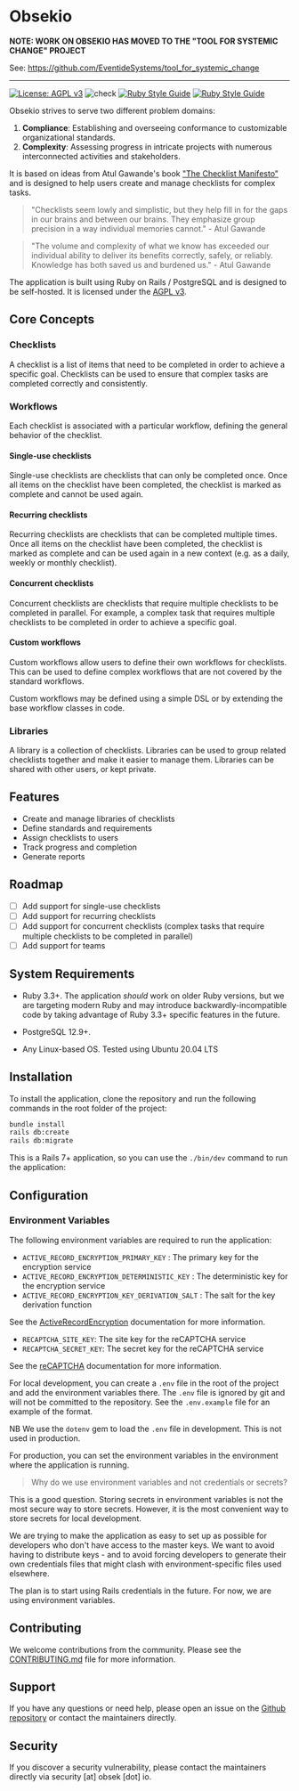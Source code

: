 # Obsekio


**NOTE: WORK ON OBSEKIO HAS MOVED TO THE "TOOL FOR SYSTEMIC CHANGE" PROJECT**

See: https://github.com/EventideSystems/tool_for_systemic_change 

---


[![License: AGPL v3](https://img.shields.io/badge/License-AGPL_v3-blue.svg)](https://www.gnu.org/licenses/agpl-3.0)
![check](https://github.com/EventideSystems/obsekio/actions/workflows/check.yml/badge.svg)
[![Ruby Style Guide](https://img.shields.io/badge/code_style-rubocop-brightgreen.svg)](https://github.com/rubocop/rubocop)
[![Ruby Style Guide](https://img.shields.io/badge/code_style-community-brightgreen.svg)](https://rubystyle.guide)

Obsekio strives to serve two different problem domains:

1. **Compliance**: Establishing and overseeing conformance to customizable organizational standards.
2. **Complexity**: Assessing progress in intricate projects with numerous interconnected activities and stakeholders.

It is based on ideas from Atul Gawande's book ["The Checklist Manifesto"](https://atulgawande.com/book/the-checklist-manifesto/) and is designed to help users create and manage checklists for complex tasks.


> "Checklists seem lowly and simplistic, but they help fill in for the gaps in our brains and between our brains. They emphasize group precision in a way individual memories cannot." - Atul Gawande


> "The volume and complexity of what we know has exceeded our individual ability to deliver its benefits correctly, safely, or reliably. Knowledge has both saved us and burdened us." - Atul Gawande


The application is built using Ruby on Rails / PostgreSQL and is designed to be self-hosted. It is licensed under the [AGPL v3](https://www.gnu.org/licenses/agpl-3.0).

## Core Concepts

### Checklists

A checklist is a list of items that need to be completed in order to achieve a specific goal. Checklists can be used to ensure that complex tasks are completed correctly and consistently.

### Workflows

Each checklist is associated with a particular workflow, defining the general behavior of the checklist.

#### Single-use checklists

Single-use checklists are checklists that can only be completed once. Once all items on the checklist have been completed, the checklist is marked as complete and cannot be used again.

#### Recurring checklists

Recurring checklists are checklists that can be completed multiple times. Once all items on the checklist have been completed, the checklist is marked as complete and can be used again in a new context (e.g. as a daily, weekly or monthly checklist).

#### Concurrent checklists

Concurrent checklists are checklists that require multiple checklists to be completed in parallel. For example, a complex task that requires multiple checklists to be completed in order to achieve a specific goal.

#### Custom workflows

Custom workflows allow users to define their own workflows for checklists. This can be used to define complex workflows that are not covered by the standard workflows.

Custom workflows may be defined using a simple DSL or by extending the base workflow classes in code.

### Libraries

A library is a collection of checklists. Libraries can be used to group related checklists together and make it easier to manage them. Libraries can be shared with other users, or kept private.

## Features

- Create and manage libraries of checklists
- Define standards and requirements
- Assign checklists to users
- Track progress and completion
- Generate reports

## Roadmap

- [ ] Add support for single-use checklists
- [ ] Add support for recurring checklists
- [ ] Add support for concurrent checklists (complex tasks that require multiple checklists to be completed in parallel)
- [ ] Add support for teams

## System Requirements

- Ruby 3.3+. The application _should_ work on older Ruby versions, but we are targeting modern Ruby and may introduce backwardly-incompatible code by taking advantage of Ruby 3.3+ specific features in the future.

- PostgreSQL 12.9+.

- Any Linux-based OS. Tested using Ubuntu 20.04 LTS

## Installation

To install the application, clone the repository and run the following commands in the root folder of the project:

```bash
bundle install
rails db:create
rails db:migrate
```

This is a Rails 7+ application, so you can use the `./bin/dev` command to run the application:

## Configuration

### Environment Variables

The following environment variables are required to run the application:

- `ACTIVE_RECORD_ENCRYPTION_PRIMARY_KEY` : The primary key for the encryption service
- `ACTIVE_RECORD_ENCRYPTION_DETERMINISTIC_KEY` : The deterministic key for the encryption service
- `ACTIVE_RECORD_ENCRYPTION_KEY_DERIVATION_SALT` : The salt for the key derivation function

See the [ActiveRecordEncryption](https://edgeguides.rubyonrails.org/active_record_encryption.html#setup) documentation for more information.

- `RECAPTCHA_SITE_KEY`: The site key for the reCAPTCHA service
- `RECAPTCHA_SECRET_KEY`: The secret key for the reCAPTCHA service

See the [reCAPTCHA](https://github.com/ambethia/recaptcha/?tab=readme-ov-file#obtaining-a-key) documentation for more information.

For local development, you can create a `.env` file in the root of the project and add the environment variables there. The `.env` file is ignored by git and will not be committed to the repository. See the `.env.example` file for an example of the format.

NB We use the `dotenv` gem to load the `.env` file in development. This is not used in production.

For production, you can set the environment variables in the environment where the application is running.

> Why do we use environment variables and not credentials or secrets?

This is a good question. Storing secrets in environment variables is not the most secure way to store secrets. However, it is the most convenient way to store secrets for local development.

We are trying to make the application as easy to set up as possible for developers who don't have access to the master keys. We want to avoid having to distribute keys - and to avoid forcing developers to generate their own credentials files that might clash with environment-specific files used elsewhere.

The plan is to start using Rails credentials in the future. For now, we are using environment variables.

## Contributing

We welcome contributions from the community. Please see the [CONTRIBUTING.md](CONTRIBUTING.md) file for more information.

## Support

If you have any questions or need help, please open an issue on the [Github repository](https://github.com/EventideSystems/obsekio) or contact the maintainers directly.

## Security

If you discover a security vulnerability, please contact the maintainers directly via security [at] obsek [dot] io.





